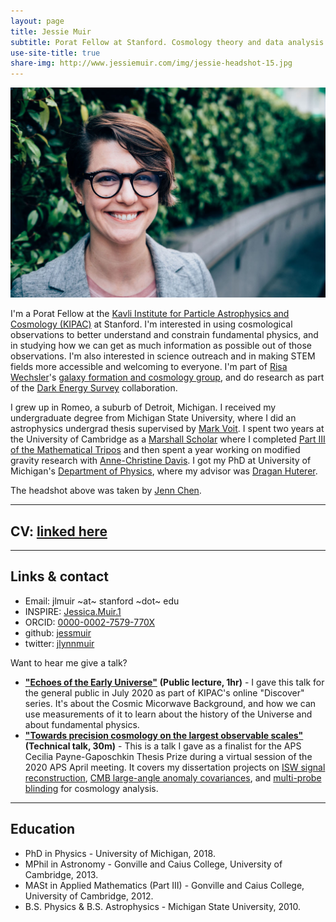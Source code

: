```yaml
---
layout: page
title: Jessie Muir
subtitle: Porat Fellow at Stanford. Cosmology theory and data analysis to learn about fundamental physics.
use-site-title: true
share-img: http://www.jessiemuir.com/img/jessie-headshot-15.jpg
---
```

![](/img/jessie-headshot-15.jpg "Portrait of Jessie smiling in front of some bushes, taken by Jenn Chen")

I'm a Porat Fellow at the [Kavli Institute for Particle Astrophysics and Cosmology (KIPAC)](https://kipac.stanford.edu/) at Stanford. I'm interested in using cosmological observations to better understand and constrain fundamental physics, and in studying how we can get as much information as possible out of those observations. I'm also interested in science outreach and in making STEM fields more accessible and welcoming to everyone.  I'm part of [Risa Wechsler](https://www.risawechsler.com/)'s [galaxy formation and cosmology group](https://www.risawechsler.com/gfc-group.html), and do research as part of the [Dark Energy Survey](https://www.darkenergysurvey.org/) collaboration.

I grew up in Romeo, a suburb of Detroit, Michigan.  I received my undergraduate degree from Michigan State University, where I did an astrophysics undergrad thesis supervised by [Mark Voit](https://web.pa.msu.edu/people/voit/Mark.html). I spent two years at the University of Cambridge as a [Marshall Scholar](http://www.marshallscholarship.org/) where I completed [Part III of the Mathematical Tripos](https://www.maths.cam.ac.uk/postgrad/part-iii/prospective.html) and then spent a year working on modified gravity research with [Anne-Christine Davis](cam.ac.uk/people/a.c.davis/).  I got my PhD at University of Michigan's [Department of Physics](https://lsa.umich.edu/physics), where my advisor was [Dragan Huterer](http://www-personal.umich.edu/~huterer/).

The headshot above was taken by [Jenn Chen](https://jennchen.com).

---
## CV: [linked here](http://www.jessiemuir.com/Muir-CV-july-2020.pdf)
---
## Links & contact

* Email: jlmuir ~at~ stanford ~dot~ edu
* INSPIRE: [Jessica.Muir.1](https://inspirehep.net/author/profile/Jessica.Muir.1)
* ORCID: [0000-0002-7579-770X](http://orcid.org/0000-0002-7579-770X)
* github: [jessmuir](https://github.com/jessmuir)
* twitter: [jlynnmuir](https://twitter.com/jlynnmuir)

Want to hear me give a talk?
* [**"Echoes of the Early Universe"**](https://www.youtube.com/watch?v=FDKzkWo0ucQ) **(Public lecture, 1hr)** -  I gave this talk for the general public in July 2020 as part of KIPAC's online "Discover" series. It's about the  Cosmic Micorwave Background, and how we can use measurements of it to learn about the history of the Universe and about fundamental physics.
* [**"Towards precision cosmology on the largest observable scales"**](http://meetings.aps.org/Meeting/APR20/Session/C03.3) **(Technical talk, 30m)** - This is a talk I gave as a finalist for the APS Cecilia Payne-Gaposchkin Thesis Prize  during a virtual session of the 2020 APS April meeting. It covers my dissertation projects  on [ISW signal reconstruction](https://inspirehep.net/literature/1431943), [CMB large-angle anomaly covariances](https://inspirehep.net/literature/1676866), and  [multi-probe blinding](https://inspirehep.net/literature/1765119) for cosmology analysis.


---
## Education

* PhD in Physics - University of Michigan, 2018.
* MPhil in Astronomy - Gonville and Caius College, University of Cambridge, 2013.
* MASt in Applied Mathematics (Part III) - Gonville and Caius College, University of Cambridge, 2012.
* B.S. Physics & B.S. Astrophysics - Michigan State University, 2010.
